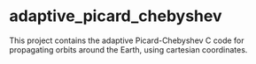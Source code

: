 # adaptive_picard_chebyshev
This project contains the adaptive Picard-Chebyshev C code for propagating orbits around the Earth, using cartesian coordinates.
